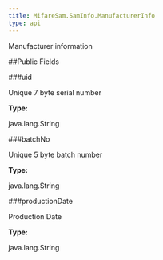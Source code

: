 ```yaml
---
title: MifareSam.SamInfo.ManufacturerInfo
type: api
---
```



Manufacturer information

##Public Fields

###uid

Unique 7 byte serial number

**Type:**

java.lang.String

###batchNo

Unique 5 byte batch number

**Type:**

java.lang.String

###productionDate

Production Date

**Type:**

java.lang.String

